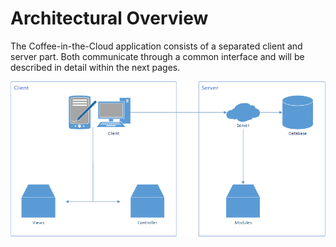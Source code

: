 # Architectural Overview

The Coffee-in-the-Cloud application consists of a separated client and server part.
Both communicate through a common interface and will be described in detail within
the next pages.

![architectural overview](../images/architecture.png "architectural overview")
